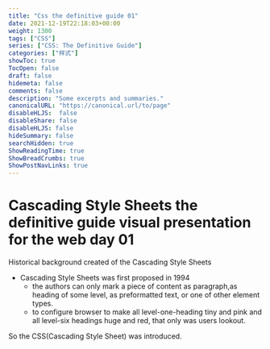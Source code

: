 ```yaml
---
title: "Css the definitive guide 01"
date: 2021-12-19T22:18:03+00:00
weight: 1300
tags: ["CSS"]
series: ["CSS: The Definitive Guide"]
categories: ["样式"]
showToc: true
TocOpen: false
draft: false
hidemeta: false
comments: false
description: "Some excerpts and summaries."
canonicalURL: "https://canonical.url/to/page"
disableHLJS:  false
disableShare: false
disableHLJS: false
hideSummary: false
searchHidden: true
ShowReadingTime: true
ShowBreadCrumbs: true
ShowPostNavLinks: true
---
```



# Cascading Style Sheets the definitive guide visual presentation for the web day 01

Historical background created of the Cascading Style Sheets

- Cascading Style Sheets was first proposed in 1994
	- the authors can only mark a piece of content as paragraph,as heading of some level, as preformatted text, or one of other element types.
	- to configure browser to make all level-one-heading tiny and pink and all level-six headings huge and red, that only was users lookout.

So the CSS(Cascading Style Sheet) was introduced.

